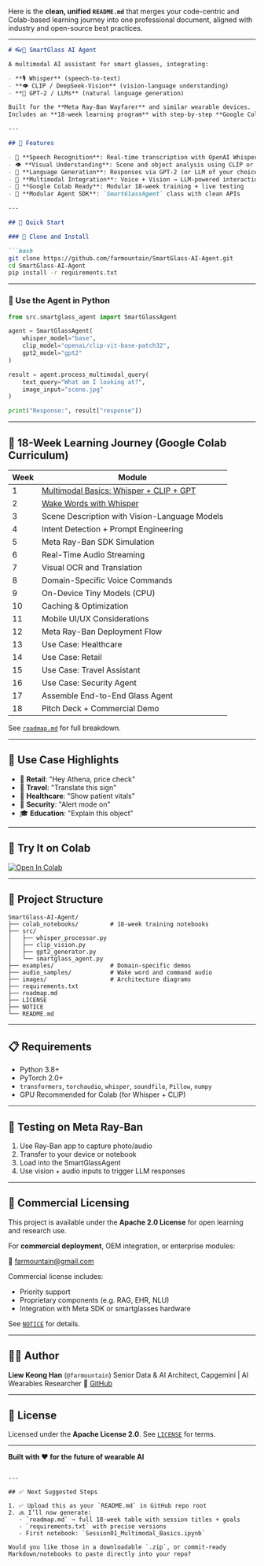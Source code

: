 Here is the **clean, unified `README.md`** that merges your code-centric and Colab-based learning journey into one professional document, aligned with industry and open-source best practices.

---

````markdown
# 👓🤖 SmartGlass AI Agent

A multimodal AI assistant for smart glasses, integrating:

- **🎙️ Whisper** (speech-to-text)
- **👁️ CLIP / DeepSeek-Vision** (vision-language understanding)
- **🧠 GPT-2 / LLMs** (natural language generation)

Built for the **Meta Ray-Ban Wayfarer** and similar wearable devices.  
Includes an **18-week learning program** with step-by-step **Google Colab workshops**, and a fully functional modular Python agent (`SmartGlassAgent`) for real-world deployment.

---

## 🌟 Features

- 🎤 **Speech Recognition**: Real-time transcription with OpenAI Whisper
- 👁️ **Visual Understanding**: Scene and object analysis using CLIP or DeepSeek-Vision
- 💬 **Language Generation**: Responses via GPT-2 (or LLM of your choice)
- 🔄 **Multimodal Integration**: Voice + Vision → LLM-powered interaction
- 🧪 **Google Colab Ready**: Modular 18-week training + live testing
- 🔧 **Modular Agent SDK**: `SmartGlassAgent` class with clean APIs

---

## 🚀 Quick Start

### 🔧 Clone and Install

```bash
git clone https://github.com/farmountain/SmartGlass-AI-Agent.git
cd SmartGlass-AI-Agent
pip install -r requirements.txt
````

---

### 🔨 Use the Agent in Python

```python
from src.smartglass_agent import SmartGlassAgent

agent = SmartGlassAgent(
    whisper_model="base",
    clip_model="openai/clip-vit-base-patch32",
    gpt2_model="gpt2"
)

result = agent.process_multimodal_query(
    text_query="What am I looking at?",
    image_input="scene.jpg"
)

print("Response:", result["response"])
```

---

## 🧭 18-Week Learning Journey (Google Colab Curriculum)

| Week | Module                                                                                      |
| ---- | ------------------------------------------------------------------------------------------- |
| 1    | [Multimodal Basics: Whisper + CLIP + GPT](colab_notebooks/Session1_Multimodal_Basics.ipynb) |
| 2    | [Wake Words with Whisper](colab_notebooks/Session2_Whisper_WakeWord.ipynb)                  |
| 3    | Scene Description with Vision-Language Models                                               |
| 4    | Intent Detection + Prompt Engineering                                                       |
| 5    | Meta Ray-Ban SDK Simulation                                                                 |
| 6    | Real-Time Audio Streaming                                                                   |
| 7    | Visual OCR and Translation                                                                  |
| 8    | Domain-Specific Voice Commands                                                              |
| 9    | On-Device Tiny Models (CPU)                                                                 |
| 10   | Caching & Optimization                                                                      |
| 11   | Mobile UI/UX Considerations                                                                 |
| 12   | Meta Ray-Ban Deployment Flow                                                                |
| 13   | Use Case: Healthcare                                                                        |
| 14   | Use Case: Retail                                                                            |
| 15   | Use Case: Travel Assistant                                                                  |
| 16   | Use Case: Security Agent                                                                    |
| 17   | Assemble End-to-End Glass Agent                                                             |
| 18   | Pitch Deck + Commercial Demo                                                                |

See [`roadmap.md`](roadmap.md) for full breakdown.

---

## 🧠 Use Case Highlights

* 🏪 **Retail**: "Hey Athena, price check"
* 🧳 **Travel**: "Translate this sign"
* 🏥 **Healthcare**: "Show patient vitals"
* 👮 **Security**: "Alert mode on"
* 🎓 **Education**: "Explain this object"

---

## 📓 Try It on Colab

[![Open In Colab](https://colab.research.google.com/assets/colab-badge.svg)](https://colab.research.google.com/github/farmountain/SmartGlass-AI-Agent/blob/main/colab_notebooks/Session1_Multimodal_Basics.ipynb)

---

## 🧱 Project Structure

```plaintext
SmartGlass-AI-Agent/
├── colab_notebooks/         # 18-week training notebooks
├── src/
│   ├── whisper_processor.py
│   ├── clip_vision.py
│   ├── gpt2_generator.py
│   └── smartglass_agent.py
├── examples/                # Domain-specific demos
├── audio_samples/           # Wake word and command audio
├── images/                  # Architecture diagrams
├── requirements.txt
├── roadmap.md
├── LICENSE
├── NOTICE
└── README.md
```

---

## 📋 Requirements

* Python 3.8+
* PyTorch 2.0+
* `transformers`, `torchaudio`, `whisper`, `soundfile`, `Pillow`, `numpy`
* GPU Recommended for Colab (for Whisper + CLIP)

---

## 🧪 Testing on Meta Ray-Ban

1. Use Ray-Ban app to capture photo/audio
2. Transfer to your device or notebook
3. Load into the SmartGlassAgent
4. Use vision + audio inputs to trigger LLM responses

---

## 🏢 Commercial Licensing

This project is available under the **Apache 2.0 License** for open learning and research use.

For **commercial deployment**, OEM integration, or enterprise modules:

📩 [farmountain@gmail.com](mailto:farmountain@gmail.com)

Commercial license includes:

* Priority support
* Proprietary components (e.g. RAG, EHR, NLU)
* Integration with Meta SDK or smartglasses hardware

See [`NOTICE`](NOTICE) for details.

---

## 👨‍💻 Author

**Liew Keong Han** (`@farmountain`)
Senior Data & AI Architect, Capgemini | AI Wearables Researcher
🔗 [GitHub](https://github.com/farmountain)

---

## 📄 License

Licensed under the **Apache License 2.0**.
See [`LICENSE`](LICENSE) for terms.

---

**Built with ❤️ for the future of wearable AI**

```

---

## ✅ Next Suggested Steps

1. ✅ Upload this as your `README.md` in GitHub repo root
2. 🔜 I’ll now generate:
   - `roadmap.md` → full 18-week table with session titles + goals
   - `requirements.txt` with precise versions
   - First notebook: `Session01_Multimodal_Basics.ipynb`

Would you like those in a downloadable `.zip`, or commit-ready Markdown/notebooks to paste directly into your repo?
```
